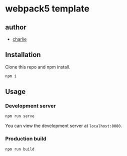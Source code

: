 # webpack5 template

## author

- [charlie](https://charliegogh.github.io/)

## Installation

Clone this repo and npm install.

```bash
npm i
```

## Usage

### Development server

```bash
npm run serve
```

You can view the development server at `localhost:8080`.

### Production build

```bash
npm run build
```


